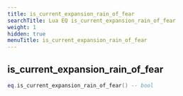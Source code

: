 ```yaml
---
title: is_current_expansion_rain_of_fear
searchTitle: Lua EQ is_current_expansion_rain_of_fear
weight: 1
hidden: true
menuTitle: is_current_expansion_rain_of_fear
---
```

## is_current_expansion_rain_of_fear
```lua
eq.is_current_expansion_rain_of_fear() -- bool
```